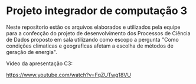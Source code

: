 # Projeto integrador de computação 3

Neste repositorio estão os arquivos elaborados e utilizados pela equipe para a confecção do projeto de desenvolvimento dos Processos de Ciência de Dados proposto em sala utilizando como escopo a pergunta "Como condições climaticas e geograficas afetam a escolha de métodos de geração de energia".

Vídeo da apresentação C3:

https://www.youtube.com/watch?v=FqZUTwg18VU
